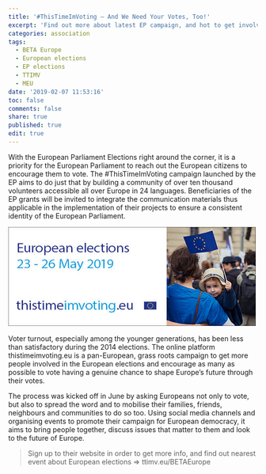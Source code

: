 ```yaml
---
title: '#ThisTimeImVoting – And We Need Your Votes, Too!'
excerpt: 'Find out more about latest EP campaign, and hot to get involved!'
categories: association
tags:
  - BETA Europe
  - European elections
  - EP elections
  - TTIMV
  - MEU
date: '2019-02-07 11:53:16'
toc: false
comments: false
share: true
published: true
edit: true
---
```

With the European Parliament Elections right around the corner, it is a priority for the European Parliament to reach out the European citizens to encourage them to vote. The #ThisTimeImVoting campaign launched by the EP aims to do just that by building a community of over ten thousand volunteers accessible all over Europe in 24 languages. Beneficiaries of the EP grants will be invited to integrate the communication materials thus applicable in the implementation of their projects to ensure a consistent identity of the European Parliament.

![](/assets/images/unnamed.jpg)

Voter turnout, especially among the younger generations, has been less than satisfactory during the 2014 elections. The online platform thistimeimvoting.eu is a pan-European, grass roots campaign to get more people involved in the European elections and encourage as many as possible to vote having a genuine chance to shape Europe’s future through their votes.

The process was kicked off in June by asking Europeans not only to vote, but also to spread the word and to mobilise their families, friends, neighbours and communities to do so too. Using social media channels and organising events to promote their campaign for European democracy, it aims to bring people together, discuss issues that matter to them and look to the future of Europe.

> Sign up to their website in order to get more info, and find out nearest event about European elections => ttimv.eu/BETAEurope
